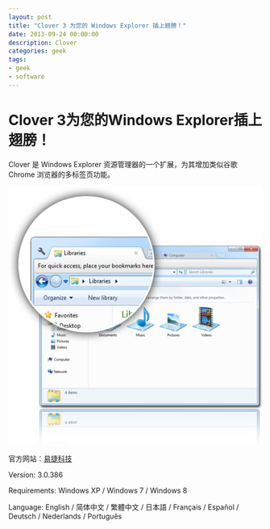 ```yaml
---
layout: post
title: "Clover 3 为您的 Windows Explorer 插上翅膀！"
date: 2013-09-24 00:00:00
description: Clover
categories: geek
tags:
- geek
- software
---
```

Clover 3为您的Windows Explorer插上翅膀！
=========================================
Clover 是 Windows Explorer 资源管理器的一个扩展，为其增加类似谷歌 Chrome 浏览器的多标签页功能。

![Clover 3](/img/2013-09-24-clover-001.jpg)

官方网站：[易捷科技][ejie]

Version:
3.0.386

Requirements:
Windows XP / Windows 7 / Windows 8

Language:
English / 简体中文 / 繁體中文 / 日本語 / Français / Español / Deutsch / Nederlands / Português

[ejie]: http://cn.ejie.me "易捷科技"
